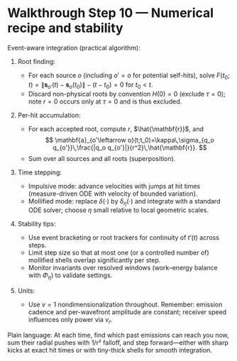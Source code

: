 # Walkthrough Step 10 — Numerical recipe and stability

Event-aware integration (practical algorithm):

1. Root finding:
   - For each source $o$ (including $o'=o$ for potential self-hits), solve $F(t_0;t)=\|\mathbf{s}_{o'}(t)-\mathbf{s}_o(t_0)\|-(t-t_0)=0$ for $t_0< t$.
   - Discard non-physical roots by convention $H(0)=0$ (exclude $\tau=0$); note $r=0$ occurs only at $\tau=0$ and is thus excluded.

2. Per-hit accumulation:
   - For each accepted root, compute $r$, $\hat{\mathbf{r}}$, and
     $$
     \mathbf{a}_{o'\leftarrow o}(t;t_0)=\kappa\,\sigma_{q_o q_{o'}}\,\frac{|q_o q_{o'}|}{r^2}\,\hat{\mathbf{r}}.
     $$
   - Sum over all sources and all roots (superposition).

3. Time stepping:
   - Impulsive mode: advance velocities with jumps at hit times (measure-driven ODE with velocity of bounded variation).
   - Mollified mode: replace $\delta(\cdot)$ by $\delta_\eta(\cdot)$ and integrate with a standard ODE solver; choose $\eta$ small relative to local geometric scales.

4. Stability tips:
   - Use event bracketing or root trackers for continuity of $t'(t)$ across steps.
   - Limit step size so that at most one (or a controlled number of) mollified shells overlap significantly per step.
   - Monitor invariants over resolved windows (work–energy balance with $\Phi_\eta$) to validate settings.

5. Units:
   - Use $v=1$ nondimensionalization throughout. Remember: emission cadence and per-wavefront amplitude are constant; receiver speed influences only power via $v_r$.

Plain language: At each time, find which past emissions can reach you now, sum their radial pushes with 1/r² falloff, and step forward—either with sharp kicks at exact hit times or with tiny-thick shells for smooth integration.
